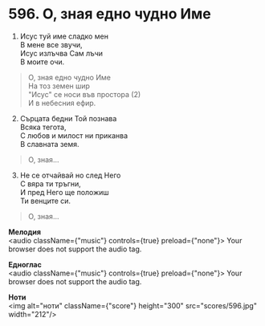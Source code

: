 # 596. О, зная едно чудно Име

1. Исус туй име сладко мен  
В мене все звучи,  
Исус излъчва Сам лъчи  
В моите очи.  

> О, зная едно чудно Име  
> На тоз земен шир  
> "Исус" се носи във простора (2)  
> И в небесния ефир.  

2. Сърцата бедни Той познава  
Всяка тегота,  
С любов и милост ни приканва  
В славната земя.  

> О, зная...  

3. Не се отчайвай но след Него  
С вяра ти тръгни,  
И пред Него ще положиш  
Ти венците си.  

> О, зная...

**Мелодия**  
<audio className={"music"} controls={true} preload={"none"}>
    <source src="mp3/596.mp3" type="audio/mpeg"/>
    Your browser does not support the audio tag.
</audio>

**Едноглас**  
<audio className={"music"} controls={true} preload={"none"}>
    <source src="transp/596.mp3" type="audio/mpeg"/>
    Your browser does not support the audio tag.
</audio>

**Ноти**  
<img alt="ноти" className={"score"} height="300" src="scores/596.jpg" width="212"/>
